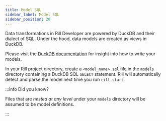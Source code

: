 ```yaml
---
title: Model SQL
sidebar_label: Model SQL
sidebar_position: 20
---
```


Data transformations in Rill Developer are powered by DuckDB and their dialect of SQL. Under the hood, data models are created as views in DuckDB.

Please visit the [DuckDB documentation](https://duckdb.org/docs/sql/introduction) for insight into how to write your models.

In your Rill project directory, create a `<model_name>.sql` file in the `models` directory containing a DuckDB SQL `SELECT` statement. Rill will automatically detect and parse the model next time you run `rill start`.

:::info Did you know?

Files that are *nested at any level* under your `models` directory will be assumed to be model definitions.

:::
